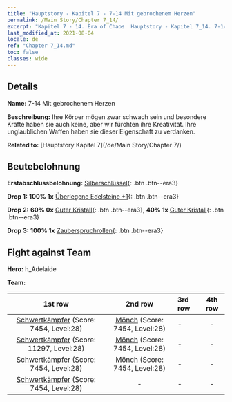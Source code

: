 ```yaml
---
title: "Hauptstory - Kapitel 7 - 7-14 Mit gebrochenem Herzen"
permalink: /Main Story/Chapter 7_14/
excerpt: "Kapitel 7 - 14. Era of Chaos  Hauptstory - Kapitel 7_14. 7-14 Mit gebrochenem Herzen"
last_modified_at: 2021-08-04
locale: de
ref: "Chapter 7_14.md"
toc: false
classes: wide
---
```


## Details

 **Name:** 7-14 Mit gebrochenem Herzen

 **Beschreibung:** Ihre Körper mögen zwar schwach sein und besondere Kräfte haben sie auch keine, aber wir fürchten ihre Kreativität. Ihre unglaublichen Waffen haben sie dieser Eigenschaft zu verdanken.

 **Related to:** [Hauptstory Kapitel 7](/de/Main Story/Chapter 7/)

## Beutebelohnung

 **Erstabschlussbelohnung:** [Silberschlüssel](/ItemsDE/con_693/){: .btn .btn--era3}

 **Drop 1:** **100% 1x** [Überlegene Edelsteine +1](/ItemsDE/mat_23/){: .btn .btn--era3}

 **Drop 2:** **60% 0x** [Guter Kristall](/ItemsDE/mat_17/){: .btn .btn--era3}, **40% 1x** [Guter Kristall](/ItemsDE/mat_17/){: .btn .btn--era3}

 **Drop 3:** **100% 1x** [Zauberspruchrollen](/ItemsDE/con_694/){: .btn .btn--era3}


## Fight against Team
 **Hero:** h_Adelaide

 **Team:**


  | 1st row | 2nd row | 3rd row | 4th row |
  |:----:|:----:|:----|:----:|
  | [Schwertkämpfer](/de/units/Swordsman/) (Score: 7454, Level:28)  | [Mönch](/de/units/Monk/) (Score: 7454, Level:28)  | - | - |
  | [Schwertkämpfer](/de/units/Swordsman/) (Score: 11297, Level:28)  | [Mönch](/de/units/Monk/) (Score: 7454, Level:28)  | - | - |
  | [Schwertkämpfer](/de/units/Swordsman/) (Score: 7454, Level:28)  | [Mönch](/de/units/Monk/) (Score: 7454, Level:28)  | - | - |
  | [Schwertkämpfer](/de/units/Swordsman/) (Score: 7454, Level:28)  | - | - | - |


